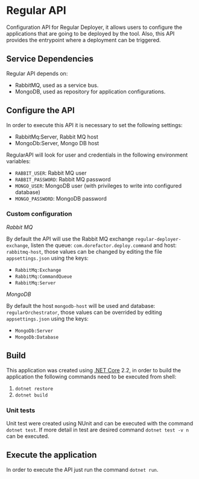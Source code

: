 # Regular API

Configuration API for Regular Deployer, it allows users to configure the applications that are going to be deployed by the tool. Also, this API provides the entrypoint where a deployment can be triggered.

## Service Dependencies

Regular API depends on:

* RabbitMQ, used as a service bus.
* MongoDB, used as repository for application configurations.

## Configure the API

In order to execute this API it is necessary to set the following settings:

* RabbitMq:Server, Rabbit MQ host
* MongoDb:Server, Mongo DB host

RegularAPI will look for user and credentials in the following environment variables:

* `RABBIT_USER`: Rabbit MQ user
* `RABBIT_PASSWORD`: Rabbit MQ password
* `MONGO_USER`: MongoDB user (with privileges to write into configured database)
* `MONGO_PASSWORD`: MongoDB password

### Custom configuration

*Rabbit MQ*

By default the API will use the Rabbit MQ exchange `regular-deployer-exchange`, listen the queue: `com.dorefactor.deploy.command` and host: `rabbitmq-host`, those values can be changed by editing the file `appsettings.json` using the keys:

* `RabbitMq:Exchange`
* `RabbitMq:CommandQueue`
* `RabbitMq:Server`

*MongoDB*

By default the host `mongodb-host` will be used and database: `regularOrchestrator`, those values can be overrided by editing `appsettings.json` using the keys:

* `MongoDb:Server`
* `MongoDb:Database`

## Build

This application was created using [.NET Core](https://dotnet.microsoft.com/) 2.2, in order to build the application the following commands need to be executed from shell:

1. `dotnet restore`
2. `dotnet build`

### Unit tests

Unit test were created using NUnit and can be executed with the command `dotnet test`. If more detail in test are desired command `dotnet test -v n` can be executed.

## Execute the application

In order to execute the API just run the command `dotnet run`.